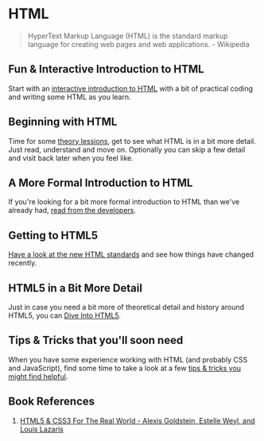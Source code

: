 # HTML

> HyperText Markup Language (HTML) is the standard markup language for creating web pages and web applications. - Wikipedia

## Fun & Interactive Introduction to HTML

Start with an [interactive introduction to HTML](https://www.codecademy.com/learn/web) with a bit of practical coding and writing some HTML as you learn.

## Beginning with HTML

Time for some [theory lessions](http://htmldog.com/guides/html/), get to see what HTML is in a bit more detail. Just read, understand and move on. Optionally you can skip a few detail and visit back later when you feel like.

## A More Formal Introduction to HTML

If you're looking for a bit more formal introduction to HTML than we've already had, [read from the developers](https://developer.mozilla.org/en-US/docs/Learn/HTML/Introduction_to_HTML).

## Getting to HTML5

[Have a look at the new HTML standards](http://www.html5andcss3.org/html5history.php) and see how things have changed recently.

## HTML5 in a Bit More Detail

Just in case you need a bit more of theoretical detail and history around HTML5, you can [Dive Into HTML5](http://diveintohtml5.info/).

## Tips & Tricks that you'll soon need

When you have some experience working with HTML (and probably CSS and JavaScript), find some time to take a look at a few [tips & tricks you might find helpful](https://code.tutsplus.com/tutorials/30-html-best-practices-for-beginners--net-4957).

## Book References

1. [HTML5 & CSS3 For The Real World - Alexis Goldstein, Estelle Weyl, and Louis Lazaris](http://itbookshub.com/html5-css3-for-the-real-world-2nd-edition/)
